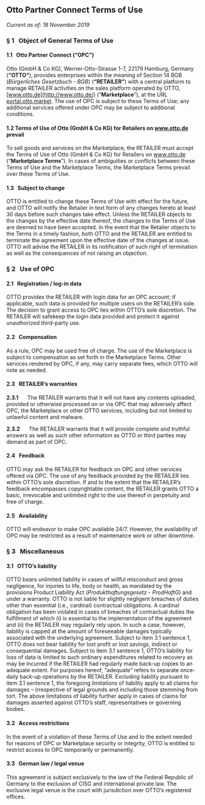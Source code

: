 Otto Partner Connect Terms of Use
---------------------------------

_Current as of: 18 November 2019_

### § 1   Object of General Terms of Use

#### 1.1   Otto Partner Connect (“OPC”)

Otto (GmbH & Co KG), Werner-Otto-Strasse 1-7, 22179 Hamburg, Germany (**“OTTO”**), provides enterprises within the meaning of Section 14 BGB (_Bürgerliches Gesetzbuch - BGB_) (**“RETAILER”**) with a central platform to manage RETAILER activities on the sales platform operated by OTTO, [www.otto.de](http://www.otto.de/) (“**Marketplace**”), at the URL [portal.otto.market](http://partner.otto.de/). The use of OPC is subject to these Terms of Use; any additional services offered under OPC may be subject to additional conditions.

#### 1.2 Terms of Use of Otto (GmbH & Co KG) for Retailers on www.otto.de prevail

To sell goods and services on the Marketplace, the RETAILER must accept the Terms of Use of Otto (GmbH & Co KG) for Retailers on www.otto.de (“**Marketplace Terms**”). In cases of ambiguities or conflicts between these Terms of Use and the Marketplace Terms, the Marketplace Terms prevail over these Terms of Use.

#### 1.3   Subject to change

OTTO is entitled to change these Terms of Use with effect for the future, and OTTO will notify the Retailer in text form of any changes hereto at least 30 days before such changes take effect. Unless the RETAILER objects to the changes by the effective date thereof, the changes to the Terms of Use are deemed to have been accepted. In the event that the Retailer objects to the Terms in a timely fashion, both OTTO and the RETAILER are entitled to terminate the agreement upon the effective date of the changes at issue. OTTO will advise the RETAILER in its notification of such right of termination as well as the consequences of not raising an objection.

### § 2   Use of OPC

#### 2.1   Registration / log-in data

OTTO provides the RETAILER with login data for an OPC account; if applicable, such data is provided for multiple users on the RETAILER’s side. The decision to grant access to OPC lies within OTTO’s sole discretion. The RETAILER will safekeep the login data provided and protect it against unauthorized third-party use.

#### 2.2   Compensation

As a rule, OPC may be used free of charge. The use of the Marketplace is subject to compensation as set forth in the Marketplace Terms. Other services rendered by OPC, if any, may carry separate fees, which OTTO will note as needed.

#### 2.3   RETAILER’s warranties 

**2.3.1**      The RETAILER warrants that it will not have any contents uploaded, provided or otherwise processed on or via OPC that may adversely affect OPC, the Marketplace or other OTTO services, including but not limited to unlawful content and malware.

**2.3.2**      The RETAILER warrants that it will provide complete and truthful answers as well as such other information as OTTO or third parties may demand as part of OPC. 

#### 2.4   Feedback 

OTTO may ask the RETAILER for feedback on OPC and other services offered via OPC. The use of any feedback provided by the RETAILER lies within OTTO’s sole discretion. If and to the extent that the RETAILER’s feedback encompasses copyrightable content, the RETAILER grants OTTO a basic, irrevocable and unlimited right to the use thereof in perpetuity and free of charge.

#### 2.5   Availability 

OTTO will endeavor to make OPC available 24/7. However, the availability of OPC may be restricted as a result of maintenance work or other downtime.

### § 3   Miscellaneous

#### 3.1   OTTO’s liability 

OTTO bears unlimited liability in cases of willful misconduct and gross negligence, for injuries to life, body or health, as mandated by the provisions Product Liability Act (_Produkthaftungsgesetz - ProdHaftG_) and under a warranty. OTTO is not liable for slightly negligent breaches of duties other than essential (i.e., cardinal) contractual obligations. A cardinal obligation has been violated in cases of breaches of contractual duties the fulfillment of which (i) is essential to the implementation of the agreement and (ii) the RETAILER may regularly rely upon. In such a case, however, liability is capped at the amount of foreseeable damages typically associated with the underlying agreement. Subject to item 3.1 sentence 1, OTTO does not bear liability for lost profit or lost savings, indirect or consequential damages. Subject to item 3.1 sentence 1, OTTO’s liability for loss of data is limited to such ordinary expenditures related to recovery as may be incurred if the RETAILER had regularly made back-up copies to an adequate extent. For purposes hereof, “adequate” refers to separate once-daily back-up operations by the RETAILER. Excluding liability pursuant to item 3.1 sentence 1, the foregoing limitations of liability apply to all claims for damages – irrespective of legal grounds and including those stemming from tort. The above limitations of liability further apply in cases of claims for damages asserted against OTTO’s staff, representatives or governing bodies.

#### 3.2   Access restrictions 

In the event of a violation of these Terms of Use and to the extent needed for reasons of OPC or Marketplace security or integrity, OTTO is entitled to restrict access to OPC temporarily or permanently.

#### 3.3   German law / legal venue 

This agreement is subject exclusively to the law of the Federal Republic of Germany to the exclusion of CISG and international private law. The exclusive legal venue is the court with jurisdiction over OTTO’s registered offices.